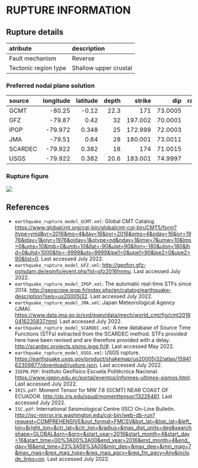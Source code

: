 # RUPTURE INFORMATION
    
## Rupture details

| atribute             | description           |
|:---------------------|:----------------------|
| Fault mechanism       | Reverse               |
| Tectonic region type | Shallow upper crustal |

### Preferred nodal plane solution

| source   |   longitude |   latitude |   depth |   strike |     dip |   rake |   mag |
|:---------|------------:|-----------:|--------:|---------:|--------:|-------:|------:|
| GCMT     |     -80.25  |     -0.12  |    22.3 |  171     | 73.0005 |     78 |   7.8 |
| GFZ      |     -79.87  |      0.42  |    32   |  197.002 | 70.0001 |     94 |   7.7 |
| IPGP     |     -79.972 |      0.348 |    25   |  172.999 | 72.0003 |     76 |   7.8 |
| JMA      |     -79.51  |      0.64  |    28   |  180.001 | 73.0011 |     83 |   7.8 |
| SCARDEC  |     -79.922 |      0.382 |    18   |  174     | 71.0015 |     79 |   7.8 |
| USGS     |     -79.922 |      0.382 |    20.6 |  183.001 | 74.9997 |     84 |   7.8 |

### Rupture figure

![](earthquake_ruptures.png)

## References

- `earthquake_rupture_model_GCMT.xml`: Global CMT Catalog. https://www.globalcmt.org/cgi-bin/globalcmt-cgi-bin/CMT5/form?itype=ymd&yr=2016&mo=4&day=16&oyr=2016&omo=4&oday=16&jyr=1976&jday=1&ojyr=1976&ojday=1&otype=nd&nday=1&lmw=7&umw=10&lms=0&ums=10&lmb=0&umb=10&llat=-90&ulat=90&llon=-180&ulon=180&lhd=0&uhd=1000&lts=-9999&uts=9999&lpe1=0&upe1=90&lpe2=0&upe2=90&list=0. Last accessed July 2022.
- `earthquake_rupture_model_GFZ.xml`: http://geofon.gfz-potsdam.de/eqinfo/event.php?id=gfz2016hnmu. Last accessed July 2022. 
- `earthquake_rupture_model_IPGP.xml`: The automatic real-time STFs since 2014. http://geoscope.ipgp.fr/index.php/en/catalog/earthquake-description?seis=us20005j32. Last accessed July 2022. 
- `earthquake_rupture_model_JMA.xml`: Japan Meteorological Agency (JMA). https://www.data.jma.go.jp/svd/eqev/data/mech/world_cmt/fig/cmt20160416235837.html. Last accessed July 2022.
- `earthquake_rupture_model_SCARDEC.xml`: A new database of Source Time Functions (STFs) extracted from the SCARDEC method. STFs provided here have been revised and are therefore provided with a delay. http://scardec.projects.sismo.ipgp.fr/#. Last accessed May 2022. 
- `earthquake_rupture_model_USGS.xml`: USGS rupture. https://earthquake.usgs.gov/product/shakemap/us20005j32/atlas/1594162309877/download/rupture.json. Last accessed July 2022.
- `IGEPN.PDF`: Instituto Geofísico Escuela Politécnica Nacional. https://www.igepn.edu.ec/portal/eventos/informes-ultimos-sismos.html. Last accessed July 2022. 
- `IRIS.pdf`: Moment Tensor for MW 7.8 (GCMT) NEAR COAST OF ECUADOR. http://ds.iris.edu/spud/momenttensor/13226461. Last accessed July 2022.
- `ISC.pdf`: International Seismological Centre (ISC) On-Line Bulletin. http://isc-mirror.iris.washington.edu/cgi-bin/web-db-run?request=COMPREHENSIVE&out_format=FMCSV&bot_lat=&top_lat=&left_lon=&right_lon=&ctr_lat=&ctr_lon=&radius=&max_dist_units=deg&searchshape=GLOBAL&srn=&grn=&start_year=2016&start_month=4&start_day=16&start_time=00%3A00%3A00&end_year=2016&end_month=4&end_day=16&end_time=23%3A59%3A00&min_dep=&max_dep=&min_mag=7&max_mag=&req_mag_type=&req_mag_agcy=&req_fm_agcy=Any&include_links=on. Last accessed July 2022. 
